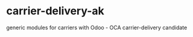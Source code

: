 carrier-delivery-ak
===================

generic modules for carriers with Odoo - OCA carrier-delivery candidate
